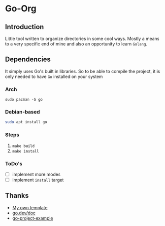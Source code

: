 # Go-Org
## Introduction
Little tool written to organize directories in some cool ways. Mostly a means to a very specific end of mine and also an opportunity to learn `Golang`.

## Dependencies
It simply uses Go's built in libraries. So to be able to compile the project, it is only needed to have `Go` installed on your system
### Arch
```
sudo pacman -S go
```

### Debian-based
```sh
sudo apt install go
```

### Steps
1. `make build`
2. `make install`

### ToDo's
- [ ] implement more modes
- [ ] implement `install` target

## Thanks

- [My own template](https://github.com/duclos-cavalcanti/go-project-template)
- [go.dev/doc](https://go.dev/doc/)
- [go-project-example](https://github.com/albertwidi/go-project-example)
